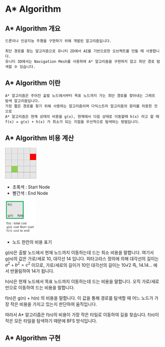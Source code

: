 # A* Algorithm

## A* Algorithm 개요

    드론이나 인공지능 주행을 구현하기 위해 개발된 알고리즘입니다. 
    
    최단 경로를 찾는 알고리즘으로 유니티 2D에서 AI를 기반으로한 오브젝트를 만들 때 사용합니다. 
    유니티 3D에서는 Navigation Mesh를 사용하여 A* 알고리즘을 구현하지 않고 최단 경로 탐색할 수 있습니다. 

## A* Algorithm 이란

    A* 알고리즘은 주어진 출발 노드에서부터 목표 노드까지 가는 최단 경로를 찾아내는 그래프 탐색 알고리즘입니다.
    가장 짧은 경로를 찾기 위해 사용하는 알고리즘이며 다익스트라 알고리즘의 원리를 차용한 것으로
    A* 알고리즘은 현재 상태의 비용을 g(x), 현재에서 다음 상태로 이동할때 h(x) 라고 할 때 
    f(x) = g(x) + h(x) 가 최소가 되는 지점을 우선적으로 탐색하는 방법입니다. 

## A* Algorithm 비용 계산 

 <img src="https://github.com/parkjun-0521/unity_-practice/blob/main/Astar_Algorithm/Image/grid.PNG" width="20%" height="10%" /> 
 
 - 초록색 : Start Node
 - 빨간색 : End Node
 
 <img src="https://github.com/parkjun-0521/unity_-practice/blob/main/Astar_Algorithm/Image/Node.PNG" width="20%" height="10%" />  
 
 - 노드 한칸의 비용 표기  

 
g(n)은 출발 노드에서 현재 노드까지 이동하는데 드는 최소 비용을 말합니다.
여기서 g(n)의 값은 가로/세로 10, 대각선 14 입니다. 
피타고라스 정의에 의해 대각선의 길이는 $a^2+b^2=c^2$ 이므로, 가로/세로의 길이가 10인 대각선의 길이는 10√2 즉, 14.14... 에서 반올림하여 14가 됩니다. 
    
h(n)은 현재 노드에서 목표 노드까지 이동하는데 드는 비용을 말합니다. 
오직 가로/세로만으로 이동하여 드는 비용을 말합니다. 
    
f(n)은 g(n) + h(n) 의 비용을 말합니다. 이 값을 통해 경로를 탐색할 때 어느 노드가 가장 작은 비용을 가지고 있는지 판단하여 움직입니다. 
    
따라서 A* 알고리즘은 f(n)의 비용이 가장 작은 타일로 이동하여 길을 찾습니다. f(n)이 작은 모든 타일을 탐색하기 때문에 BFS 방식입니다. 

## A* Algorithm 구현 

```
```
  
